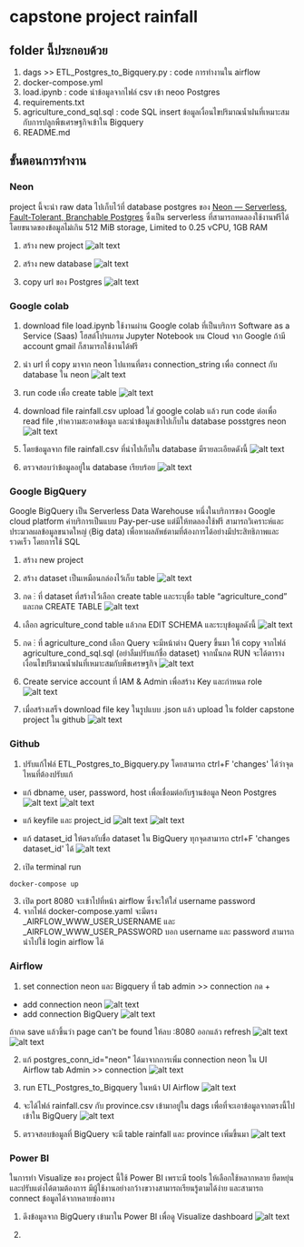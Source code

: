 # capstone project rainfall

## folder นี้ประกอบด้วย
1. dags >> ETL_Postgres_to_Bigquery.py : code การทำงานใน airflow
2. docker-compose.yml
3. load.ipynb : code นำข้อมูลจากไฟล์ csv เข้า neoo Postgres
4. requirements.txt
5. agriculture_cond_sql.sql : code SQL insert ข้อมูลเงื่อนไขปริมาณน้ำฝนที่เหมาะสมกับการปลูกพืชเศรษฐกิจเข้าใน Bigquery
6. README.md

## ขั้นตอนการทำงาน

### Neon
project นี้จะนำ raw data ไปเก็บไว้ที่ database postgres ของ [Neon — Serverless, Fault-Tolerant, Branchable Postgres](https://neon.tech/) ซึ่งเป็น serverless ที่สามารถทดลองใช้งานฟรีได้โดยขนาดของข้อมูลไม่เกิน 512 MiB storage, Limited to 0.25 vCPU, 1GB RAM

1. สร้าง new project
![alt text](<Screenshot 2024-05-06 165009.png>)

2. สร้าง new database
![alt text](<Screenshot 2024-05-06 170344.png>)

3. copy url ของ Postgres
![alt text](<Screenshot 2024-05-06 172344.png>)

### Google colab
1. download file load.ipynb ใช้งานผ่าน Google colab ที่เป็นบริการ Software as a Service (Saas) โฮสต์โปรแกรม Jupyter Notebook บน Cloud จาก Google ถ้ามี account gmail ก็สามารถใช้งานได้ฟรี

2. นำ url ที่ copy มาจาก neon ไปแทนที่ตรง connection_string เพื่อ connect กับ database ใน neon
![alt text](<Screenshot 2024-05-06 170120.png>)

3. run code เพื่อ create table
![alt text](<Screenshot 2024-05-06 170957.png>)

4. download file rainfall.csv upload ใส่ google colab แล้ว run code ต่อเพื่อ read file ,ทำความสะอาดข้อมูล และนำข้อมูลเข้าไปเก็บใน database posstgres neon 
![alt text](<Screenshot 2024-05-06 171137.png>)

5. โดยข้อมูลจาก file rainfall.csv ที่นำไปเก็บใน database มีรายละเอียดดังนี้
![alt text](<Screenshot 2024-05-06 211232.png>)

6. ตรวจสอบว่าข้อมูลอยู่ใน database เรียบร้อย
![alt text](<Screenshot 2024-05-06 182801.png>)

### Google BigQuery
Google BigQuery เป็น Serverless Data Warehouse หนึ่งในบริการของ Google cloud platform ค่าบริการเป็นแบบ Pay-per-use แต่มีให้ทดลองใช้ฟรี สามารถวิเคราะห์และประมวลผลข้อมูลขนาดใหญ่ (ฺBig data) เพื่อหาผลลัพธ์ตามที่ต้องการได้อย่างมีประสิทธิภาพและรวดเร็ว โดยการใช้ SQL
1. สร้าง new project
2. สร้าง dataset เป็นเหมือนกล่องไว้เก็บ table
![alt text](<Screenshot 2024-05-06 184122.png>)

3. กด ⋮ ที่ dataset ที่สร้างไว้เลือก create table และระบุชื่อ table “agriculture_cond” และกด CREATE TABLE
![alt text](<Screenshot 2024-05-07 193003.png>)

4. เลือก agriculture_cond table แล้วกด EDIT SCHEMA และระบุข้อมูลดังนี้
![alt text](<Screenshot 2024-05-07 193439.png>)

5. กด ⋮ ที่ agriculture_cond เลือก Query จะมีหน้าต่าง Query ขึ้นมา ให้ copy จากไฟล์ agriculture_cond_sql.sql (อย่าลืมปรับแก้ชื่อ dataset) จากนั้นกด RUN จะได้ตารางเงื่อนไขปริมาณน้ำฝนที่เหมาะสมกับพืชเศรษฐกิจ
![alt text](<Screenshot 2024-05-07 193728.png>)

6. Create service account ที่ IAM & Admin เพื่อสร้าง Key และกำหนด role
![alt text](<Screenshot 2024-05-06 184426.png>)

7. เมื่อสร้างเสร็จ download file key ในรูปแบบ .json แล้ว upload ใน folder capstone project ใน github 
![alt text](<Screenshot 2024-05-06 185017.png>)


### Github
1. ปรับแก้ไฟล์ ETL_Postgres_to_Bigquery.py โดยสามารถ ctrl+F 'changes' ได้ว่าจุดไหนที่ต้องปรับแก้

- แก้ dbname, user, password, host เพื่อเชื่อมต่อกับฐานข้อมูล Neon Postgres
![alt text](<Screenshot 2024-05-06 185949.png>)
![alt text](<Screenshot 2024-05-06 190724.png>)

-  แก้ keyfile และ project_id
![alt text](<Screenshot 2024-05-06 191916.png>)
![alt text](<Screenshot 2024-05-06 192402-1.png>)

- แก้ dataset_id ให้ตรงกับชื่อ dataset ใน BigQuery ทุกจุดสามารถ ctrl+F 'changes dataset_id' ได้
![alt text](<Screenshot 2024-05-07 221853.png>)

2. เปิด terminal run

```sh
docker-compose up
```
3. เปิด port 8080 จะเข้าไปที่หน้า airflow ซึ่งจะให้ใส่ username password
4. จากไฟล์ docker-compose.yaml จะมีตรง _AIRFLOW_WWW_USER_USERNAME และ _AIRFLOW_WWW_USER_PASSWORD บอก username และ password  สามารถนำไปใช้ login airflow ได้

### Airflow
1. set connection neon และ Bigquery ที่ tab admin >> connection กด + 
- add connection neon
![alt text](<Screenshot 2024-05-07 222449.png>)
- add connection BigQuery
![alt text](<Screenshot 2024-05-07 222859.png>)

ถ้ากด save แล้วขึ้นว่า page can't be found ให้ลบ :8080 ออกแล้ว refresh
![alt text](<Screenshot 2024-05-07 200524.png>)
![alt text](<Screenshot 2024-05-07 200847.png>)

2. แก้ postgres_conn_id="neon" ได้มาจากการเพิ่ม connection neon ใน UI Airflow tab Admin >> connection
![alt text](<Screenshot 2024-05-07 212956.png>)

3. run ETL_Postgres_to_Bigquery ในหน้า UI Airflow
![alt text](<Screenshot 2024-05-07 223127.png>)

4. จะได้ไฟล์ rainfall.csv กับ province.csv เข้ามาอยู่ใน dags เพื่อที่จะเอาข้อมูลจากตรงนี้ไปเข้าใน BigQuery
![alt text](<Screenshot 2024-05-07 223439.png>)

3. ตรวจสอบข้อมูลที่ BigQuery จะมี table rainfall และ province เพิ่มขึ้นมา
![alt text](<Screenshot 2024-05-07 224739.png>)

### Power BI
ในการทำ Visualize ของ project นี้ใช้ Power BI เพราะมี tools ให้เลือกใช้หลากหลาย ยืดหยุ่นและปรับแต่งได้ตามต้องการ มีผู้ใช้งานอย่างกว้างขวางสามารถเรียนรู้ตามได้ง่าย และสามารถ connect ข้อมูลได้จากหลายช่องทาง
1. ดึงข้อมูลจาก BigQuery เข้ามาใน Power BI เพื่อดู Visualize dashboard 
![alt text](image-1.png)

2.